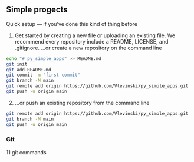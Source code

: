 ## Simple progects

Quick setup — if you’ve done this kind of thing before

1. Get started by creating a new file or uploading an existing file. We recommend every repository include a README, LICENSE, and .gitignore.
…or create a new repository on the command line

```sh
echo "# py_simple_apps" >> README.md
git init
git add README.md
git commit -m "first commit"
git branch -M main
git remote add origin https://github.com/Vlevinski/py_simple_apps.git
git push -u origin main
```
2. …or push an existing repository from the command line

``` sh
git remote add origin https://github.com/Vlevinski/py_simple_apps.git
git branch -M main
git push -u origin main
```


### Git
11 git commands
